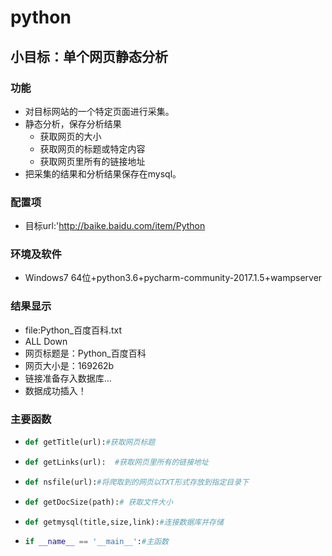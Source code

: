 # python
## 小目标：单个网页静态分析

### 功能

- 对目标网站的一个特定页面进行采集。
- 静态分析，保存分析结果
  - 获取网页的大小
  - 获取网页的标题或特定内容
  - 获取网页里所有的链接地址
- 把采集的结果和分析结果保存在mysql。

### 配置项

- 目标url:'http://baike.baidu.com/item/Python

### 环境及软件

- Windows7 64位+python3.6+pycharm-community-2017.1.5+wampserver

### 结果显示

- file:Python_百度百科.txt
- ALL Down
- 网页标题是：Python_百度百科
- 网页大小是：169262b
- 链接准备存入数据库...
- 数据成功插入！

### 主要函数

- ```python
  def getTitle(url):#获取网页标题
  ```


- ```python
  def getLinks(url):  #获取网页里所有的链接地址
  ```


- ```python
  def nsfile(url):#将爬取到的网页以TXT形式存放到指定目录下
  ```


- ```python
  def getDocSize(path):# 获取文件大小
  ```


- ```python
  def getmysql(title,size,link):#连接数据库并存储
  ```


- ```python
  if __name__ == '__main__':#主函数
  ```



